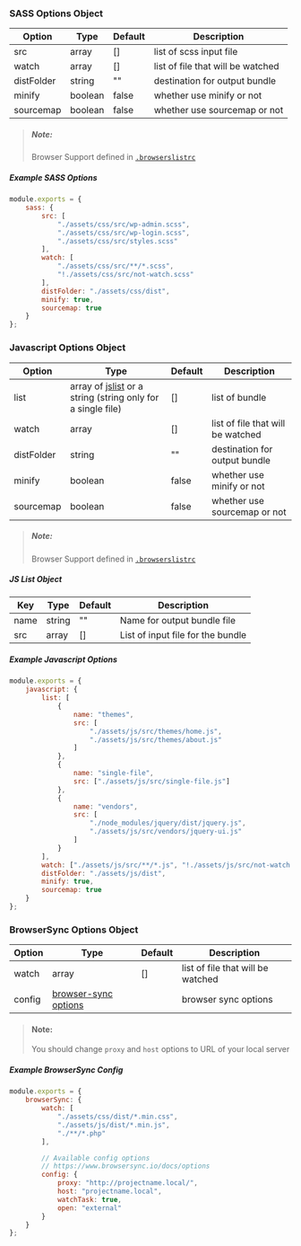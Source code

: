 ### SASS Options Object

| Option     | Type    | Default | Description                       |
| ---------- | ------- | ------- | --------------------------------- |
| src        | array   | []      | list of scss input file           |
| watch      | array   | []      | list of file that will be watched |
| distFolder | string  | ""      | destination for output bundle     |
| minify     | boolean | false   | whether use minify or not         |
| sourcemap  | boolean | false   | whether use sourcemap or not      |

> ##### Note:
>
> Browser Support defined in [`.browserslistrc`](.browserslistrc)

##### Example SASS Options

```javascript
module.exports = {
    sass: {
        src: [
            "./assets/css/src/wp-admin.scss",
            "./assets/css/src/wp-login.scss",
            "./assets/css/src/styles.scss"
        ],
        watch: [
            "./assets/css/src/**/*.scss",
            "!./assets/css/src/not-watch.scss"
        ],
        distFolder: "./assets/css/dist",
        minify: true,
        sourcemap: true
    }
};
```

### Javascript Options Object

| Option     | Type                                                                   | Default | Description                       |
| ---------- | ---------------------------------------------------------------------- | ------- | --------------------------------- |
| list       | array of [jslist](#jslist) or a string (string only for a single file) | []      | list of bundle                    |
| watch      | array                                                                  | []      | list of file that will be watched |
| distFolder | string                                                                 | ""      | destination for output bundle     |
| minify     | boolean                                                                | false   | whether use minify or not         |
| sourcemap  | boolean                                                                | false   | whether use sourcemap or not      |

> ##### Note:
>
> Browser Support defined in [`.browserslistrc`](.browserslistrc)

<h5 id="jslist">JS List Object</h5>

| Key  | Type   | Default | Description                       |
| ---- | ------ | ------- | --------------------------------- |
| name | string | ""      | Name for output bundle file       |
| src  | array  | []      | List of input file for the bundle |

##### Example Javascript Options

```javascript
module.exports = {
    javascript: {
        list: [
            {
                name: "themes",
                src: [
                    "./assets/js/src/themes/home.js",
                    "./assets/js/src/themes/about.js"
                ]
            },
            {
                name: "single-file",
                src: ["./assets/js/src/single-file.js"]
            },
            {
                name: "vendors",
                src: [
                    "./node_modules/jquery/dist/jquery.js",
                    "./assets/js/src/vendors/jquery-ui.js"
                ]
            }
        ],
        watch: ["./assets/js/src/**/*.js", "!./assets/js/src/not-watch.js"],
        distFolder: "./assets/js/dist",
        minify: true,
        sourcemap: true
    }
};
```

### BrowserSync Options Object

| Option | Type                                                            | Default | Description                       |
| ------ | --------------------------------------------------------------- | ------- | --------------------------------- |
| watch  | array                                                           | []      | list of file that will be watched |
| config | [browser-sync options](https://www.browsersync.io/docs/options) |         | browser sync options              |

> #### Note:
>
> You should change `proxy` and `host` options to URL of your local server

##### Example BrowserSync Config

```javascript
module.exports = {
    browserSync: {
        watch: [
            "./assets/css/dist/*.min.css",
            "./assets/js/dist/*.min.js",
            "./**/*.php"
        ],

        // Available config options
        // https://www.browsersync.io/docs/options
        config: {
            proxy: "http://projectname.local/",
            host: "projectname.local",
            watchTask: true,
            open: "external"
        }
    }
};
```
